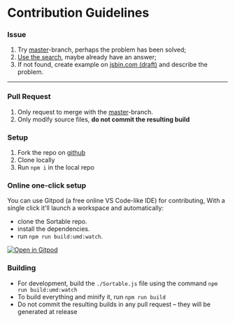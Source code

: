 # Contribution Guidelines

### Issue

 1. Try [master](https://github.com/SortableJS/Sortable/tree/master/)-branch, perhaps the problem has been solved;
 2. [Use the search](https://github.com/SortableJS/Sortable/search?type=Issues&q=problem), maybe already have an answer;
 3. If not found, create example on [jsbin.com (draft)](https://jsbin.com/kamiwez/edit?html,js,output) and describe the problem.

---

### Pull Request

 1. Only request to merge with the [master](https://github.com/SortableJS/Sortable/tree/master/)-branch.
 2. Only modify source files, **do not commit the resulting build**

### Setup

 1. Fork the repo on [github](https://github.com)
 2. Clone locally
 3. Run `npm i` in the local repo

### Online one-click setup

You can use Gitpod (a free online VS Code-like IDE) for contributing, With a single click it'll launch a workspace and automatically:

- clone the Sortable repo.
- install the dependencies.
- run `npm run build:umd:watch`.

[![Open in Gitpod](https://gitpod.io/button/open-in-gitpod.svg)](https://gitpod.io/#https://github.com/SortableJS/Sortable/)

### Building

 - For development, build the `./Sortable.js` file using the command `npm run build:umd:watch`
 - To build everything and minify it, run `npm run build`
 - Do not commit the resulting builds in any pull request – they will be generated at release
